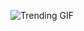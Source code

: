 ![Trending GIF](https://media2.giphy.com/media/v1.Y2lkPThiYjIxNzcydzl4MjRiMWJ0NjhtMHprd2VobnRmeHZraHM2bWViM3hzbnE0NWhiYyZlcD12MV9naWZzX3NlYXJjaCZjdD1n/GfLyPobJEnWDBJOhye/giphy.gif)
